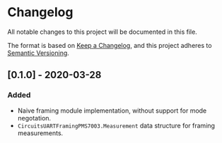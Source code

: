 # Changelog
All notable changes to this project will be documented in this file.

The format is based on [Keep a Changelog](https://keepachangelog.com/en/1.0.0/),
and this project adheres to [Semantic Versioning](https://semver.org/spec/v2.0.0.html).

## [0.1.0] - 2020-03-28

### Added
- Naive framing module implementation, without support for mode negotation.
- `CircuitsUARTFramingPMS7003.Measurement` data structure for framing measurements.